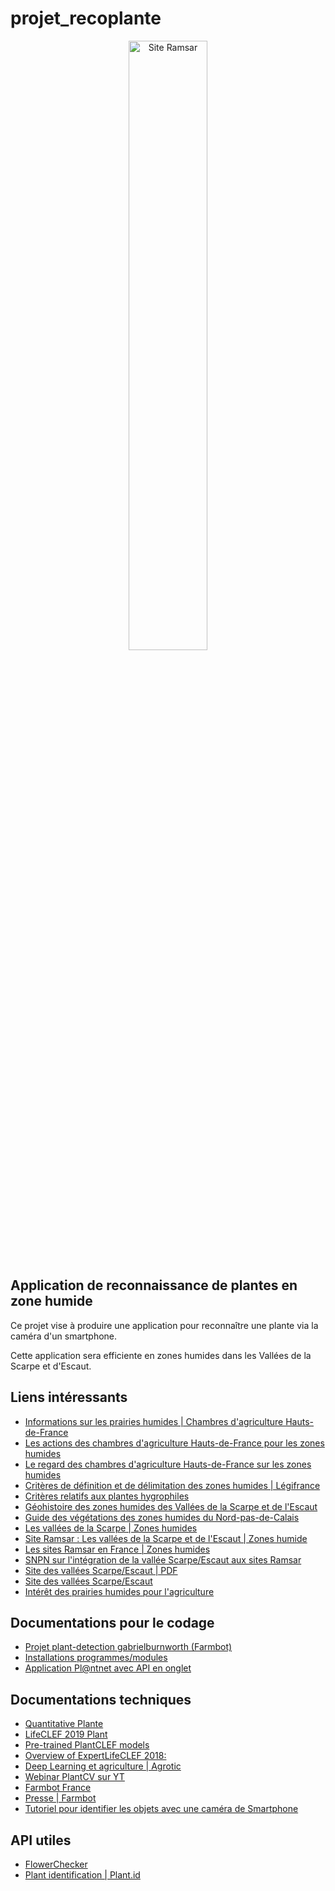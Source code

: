 # projet_recoplante #

<p align="center">
  <img src="https://www.ramsar.org/sites/default/files/pictures/news/vallees_scarpe_escaut_1.jpg" width="50%" alt="Site Ramsar" title="Les vallées de la Scarpe et de l'Escaut">
</p>

## Application de reconnaissance de plantes en zone humide ##

Ce projet vise à produire une application pour reconnaître une plante via la caméra d'un smartphone.

Cette application sera efficiente en zones humides dans les Vallées de la Scarpe et d'Escaut.

## Liens intéressants ##

* [Informations sur les prairies humides | Chambres d'agriculture Hauts-de-France](<https://hautsdefrance.chambres-agriculture.fr/publications/la-publication-en-detail/actualites/biodiversite-en-pratique-la-flore-patrimoniale-des-prairies-humides-de-picardie/>)
* [Les actions des chambres d'agriculture Hauts-de-France pour les zones humides](<https://hautsdefrance.chambres-agriculture.fr/actualites/detail-de-lactualite/actualites/zones-humides-les-actions-se-poursuivent/>)
* [Le regard des chambres d'agriculture Hauts-de-France sur les zones humides](<https://hautsdefrance.chambres-agriculture.fr/techniques-productions/elevage/zones-humides/>)
* [Critères de définition et de délimitation des zones humides | Légifrance](<https://www.legifrance.gouv.fr/affichTexte.do?cidTexte=JORFTEXT000019151510>)
* [Critères relatifs aux plantes hygrophiles](<http://www.zones-humides.org/identifier/identifier-2/delimiter-pour-la-reglementation-2/critere-relatif-aux-plantes-hygrophi>)
* [Géohistoire des zones humides des Vallées de la Scarpe et de l'Escaut](<https://pnr-scarpe-escaut.centredoc.fr/doc_num.php?explnum_id=355>)
* [Guide des végétations des zones humides du Nord-pas-de-Calais](<https://www.cbnbl.org/system/files/2018-03/Guide%20des%20v%C3%A9g%C3%A9tations%20des%20zones%20humides%20du%20Nord-Pas-de-Calais.pdf>)
* [Les vallées de la Scarpe | Zones humides](<http://www.zones-humides.org/les-vall%C3%A9es-de-la-scarpe-et-de-lescaut>)
* [Site Ramsar : Les vallées de la Scarpe et de l'Escaut | Zones humide](<http://zones-humides.org/actualit%C3%A9/le-50eme-site-ramsar-fran%C3%A7ais-les-vall%C3%A9es-de-la-scarpe-et-de-lescaut>)
* [Les sites Ramsar en France | Zones humides](<http://www.zones-humides.org/entre-terre-et-eau/ou-les-trouve-t-on/les-sites-reconnus/les-sites-ramsar-en-france>)
* [SNPN sur l'intégration de la vallée Scarpe/Escaut aux sites Ramsar](<https://www.snpn.com/le-site-des-vallees-de-la-scarpe-et-de-lescaut-une-magnifique-zone-humide-devient-le-50e-site-ramsar-francais/?cn-reloaded=1>)
* [Site des vallées Scarpe/Escaut | PDF](<http://www.zones-humides.org/sites/default/files/images/asso_ramsarfrance/site2405_valleesscarpeescaut_hd.pdf>)
* [Site des vallées Scarpe/Escaut](<http://www.pnr-scarpe-escaut.fr/>)
* [Intérêt des prairies humides pour l'agriculture](<http://www.zones-humides.org/sites/default/files/apca_exe_36_pages_zh-02-04-14_bat_5_0.pdf>)

## Documentations pour le codage ##

* [Projet plant-detection gabrielburnworth (Farmbot)](<https://github.com/blenderlab/plant-detection>)
* [Installations programmes/modules](<https://plantcv.readthedocs.io/en/stable/installation/>)
* [Application Pl@ntnet avec API en onglet](<https://plantnet.org/>)

## Documentations techniques ##

* [Quantitative Plante](<https://www.quantitative-plant.org/>)
* [LifeCLEF 2019 Plant](<https://www.crowdai.org/challenges/lifeclef-2019-plant>)
* [Pre-trained PlantCLEF models](<http://ptak.felk.cvut.cz/personal/sulcmila/models/LifeCLEF2018/>)
* [Overview of ExpertLifeCLEF 2018:](<http://ceur-ws.org/Vol-2125/invited_paper_10.pdf>)
* [Deep Learning et agriculture | Agrotic](<https://www.agrotic.org/wp-content/uploads/2018/12/2018_ChaireAgroTIC_DeepLearning_VD2.pdf>)
* [Webinar PlantCV sur YT](<https://www.youtube.com/watch?v=WCinnxUnqRo>)
* [Farmbot France](<https://farmbot.fr/>)
* [Presse | Farmbot](<https://www.numerama.com/tech/181987-farmbot-une-revolution-open-source-pour-cultiver-bio-sans-effort.html>)
* [Tutoriel pour identifier les objets avec une caméra de Smartphone](<https://penseeartificielle.fr/mobilenet-ssd-identifier-objets-camera-smartphone/>)

## API utiles ##

* [FlowerChecker](<https://blog.flowerchecker.com/post/181708642213/plantid-plant-identification-api>)
* [Plant identification | Plant.id](<https://web.plant.id/plant-identification-api/>)
